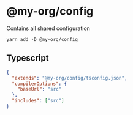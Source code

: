 # @my-org/config

Contains all shared configuration

```shell
yarn add -D @my-org/config
```

## Typescript

```json
{
  "extends": "@my-org/config/tsconfig.json",
  "compilerOptions": {
    "baseUrl": "src"
  },
  "includes": ["src"]
}
```
